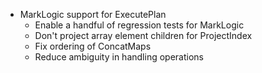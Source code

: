 - MarkLogic support for ExecutePlan
  - Enable a handful of regression tests for MarkLogic
  - Don't project array element children for ProjectIndex
  - Fix ordering of ConcatMaps
  - Reduce ambiguity in handling operations
